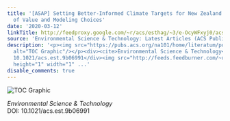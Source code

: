 ```yaml
---
title: '[ASAP] Setting Better-Informed Climate Targets for New Zealand: The Influence
  of Value and Modeling Choices'
date: '2020-03-12'
linkTitle: http://feedproxy.google.com/~r/acs/esthag/~3/e-OcyWFxyj0/acs.est.9b06991
source: 'Environmental Science & Technology: Latest Articles (ACS Publications)'
description: '<p><img src="https://pubs.acs.org/na101/home/literatum/publisher/achs/journals/content/esthag/0/esthag.ahead-of-print/acs.est.9b06991/20200312/images/medium/es9b06991_0004.gif"
  alt="TOC Graphic"/></p><div><cite>Environmental Science & Technology</cite></div><div>DOI:
  10.1021/acs.est.9b06991</div><img src="http://feeds.feedburner.com/~r/acs/esthag/~4/e-OcyWFxyj0"
  height="1" width="1" ...'
disable_comments: true
---
```

<p><img src="https://pubs.acs.org/na101/home/literatum/publisher/achs/journals/content/esthag/0/esthag.ahead-of-print/acs.est.9b06991/20200312/images/medium/es9b06991_0004.gif" alt="TOC Graphic"/></p><div><cite>Environmental Science & Technology</cite></div><div>DOI: 10.1021/acs.est.9b06991</div><img src="http://feeds.feedburner.com/~r/acs/esthag/~4/e-OcyWFxyj0" height="1" width="1" ...